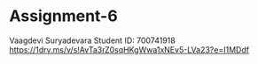 # Assignment-6
Vaagdevi Suryadevara
Student ID: 700741918
https://1drv.ms/v/s!AvTa3rZ0sqHKgWwa1xNEv5-LVa23?e=I1MDdf
